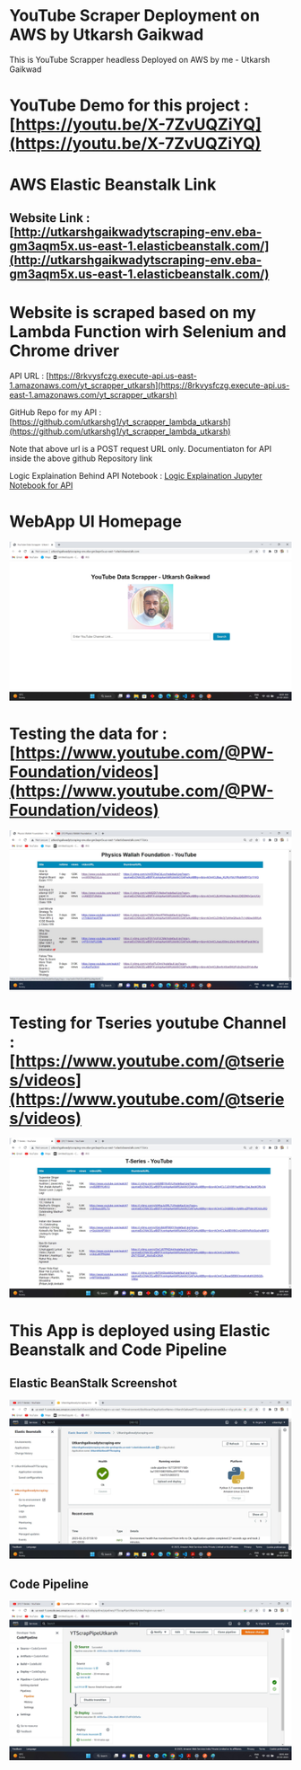 # YouTube Scraper Deployment on AWS by Utkarsh Gaikwad

This is YouTube Scrapper headless Deployed on AWS by me - Utkarsh Gaikwad

# YouTube Demo for this project : [https://youtu.be/X-7ZvUQZiYQ](https://youtu.be/X-7ZvUQZiYQ)

# AWS Elastic Beanstalk Link

## Website Link : [http://utkarshgaikwadytscraping-env.eba-gm3aqm5x.us-east-1.elasticbeanstalk.com/](http://utkarshgaikwadytscraping-env.eba-gm3aqm5x.us-east-1.elasticbeanstalk.com/)

# Website is scraped based on my Lambda Function wirh Selenium and Chrome driver

API URL : [https://8rkvysfczg.execute-api.us-east-1.amazonaws.com/yt_scrapper_utkarsh](https://8rkvysfczg.execute-api.us-east-1.amazonaws.com/yt_scrapper_utkarsh)

GitHub Repo for my API : [https://github.com/utkarshg1/yt_scrapper_lambda_utkarsh](https://github.com/utkarshg1/yt_scrapper_lambda_utkarsh)

Note that above url is a POST request URL only. Documentiaton for API inside the above github Repository link 

Logic Explaination Behind API Notebook : [Logic Explaination Jupyter Notebook for API](https://github.com/utkarshg1/PWSkills-Assignments/blob/main/Assignment%2021%20-%2022%20February%202023/Assignment21Utkarsh.ipynb)

# WebApp UI Homepage

![Homepage of my Web App](./UI%20Screenshots/HomePage.jpg)

# Testing the data for : [https://www.youtube.com/@PW-Foundation/videos](https://www.youtube.com/@PW-Foundation/videos)

![Results Screenshot](./UI%20Screenshots/TestResults.jpg)

# Testing for Tseries youtube Channel : [https://www.youtube.com/@tseries/videos](https://www.youtube.com/@tseries/videos)

![Results TSeries](./UI%20Screenshots/TestResultTseries.jpg)

# This App is deployed using Elastic Beanstalk and Code Pipeline

## Elastic BeanStalk Screenshot

![Elastic Beanstalk](./UI%20Screenshots/EBstalk.jpg)

## Code Pipeline

![Code Pipeline](./UI%20Screenshots/CodePipeline.jpg)
